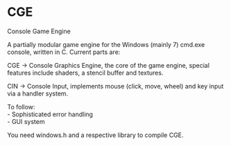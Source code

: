 # CGE
Console Game Engine

A partially modular game engine for the Windows (mainly 7) cmd.exe console, written in C.
Current parts are:

CGE -> Console Graphics Engine, the core of the game engine, special features include shaders, a stencil buffer and textures.

CIN -> Console Input, implements mouse (click, move, wheel) and key input via a handler system.

To follow:  
	- Sophisticated error handling  
	- GUI system		

You need windows.h and a respective library to compile CGE.
